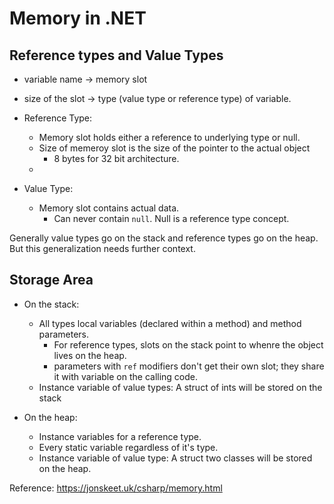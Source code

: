 # Memory in .NET

## Reference types and Value Types
- variable name -> memory slot
- size of the slot -> type (value type or reference type) of variable.

- Reference Type: 
    - Memory slot holds either a reference to underlying type or null. 
    - Size of memeroy slot is the size of the pointer to the actual object 
        - 8 bytes for 32 bit architecture. 
    -  
- Value Type: 
    - Memory slot contains actual data. 
        - Can never contain `null`. Null is a reference type concept.

Generally value types go on the stack and reference types go on the heap. But this generalization needs further context.

## Storage Area
- On the stack: 
    - All types local variables (declared within a method) and method parameters. 
        - For reference types, slots on the stack point to whenre the object lives on the heap.
        - parameters with `ref` modifiers don't get their own slot; they share it with variable on the calling code.
    - Instance variable of value types: A struct of ints will be stored on the stack   

- On the heap:
    - Instance variables for a reference type.
    - Every static variable regardless of it's type.
    - Instance variable of value type: A struct two classes will be stored on the heap. 

Reference: https://jonskeet.uk/csharp/memory.html